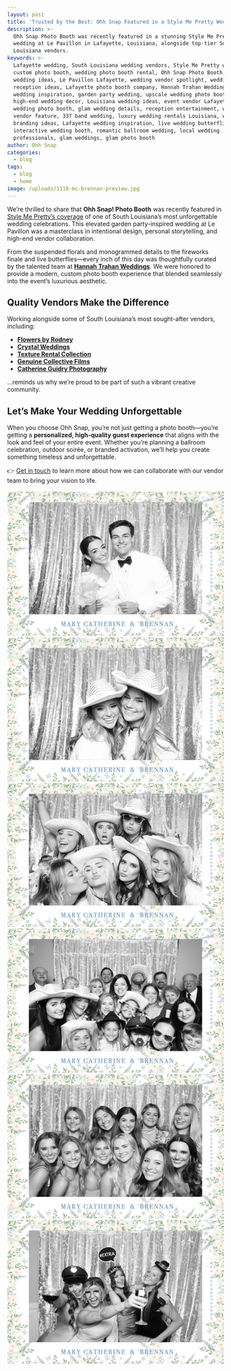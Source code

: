 ```yaml
---
layout: post
title: 'Trusted by the Best: Ohh Snap Featured in a Style Me Pretty Wedding '
description: >-
  Ohh Snap Photo Booth was recently featured in a stunning Style Me Pretty
  wedding at Le Pavillon in Lafayette, Louisiana, alongside top-tier South
  Louisiana vendors.
keywords: >-
  Lafayette wedding, South Louisiana wedding vendors, Style Me Pretty wedding,
  custom photo booth, wedding photo booth rental, Ohh Snap Photo Booth, luxury
  wedding ideas, Le Pavillon Lafayette, wedding vendor spotlight, wedding
  reception ideas, Lafayette photo booth company, Hannah Trahan Weddings, modern
  wedding inspiration, garden party wedding, upscale wedding photo booth,
  high-end wedding decor, Louisiana wedding ideas, event vendor Lafayette, best
  wedding photo booth, glam wedding details, reception entertainment, wedding
  vendor feature, 337 band wedding, luxury wedding rentals Louisiana, wedding
  branding ideas, Lafayette wedding inspiration, live wedding butterflies,
  interactive wedding booth, romantic ballroom wedding, local wedding
  professionals, glam weddings, glam photo booth
author: Ohh Snap
categories:
  - blog
tags:
  - blog
  - home
image: /uploads/1118-mc-brennan-preview.jpg
---
```

We’re thrilled to share that **Ohh Snap! Photo Booth** was recently featured in [Style Me Pretty’s coverage](https://www.stylemepretty.com/2025/07/30/an-elevated-garden-party-brought-indoors-in-south-louisiana/) of one of South Louisiana’s most unforgettable wedding celebrations. This elevated garden party-inspired wedding at Le Pavillon was a masterclass in intentional design, personal storytelling, and high-end vendor collaboration.

From the suspended florals and monogrammed details to the fireworks finale and live butterflies—every inch of this day was thoughtfully curated by the talented team at <a href="https://hannahtrahanweddings.com" target="_blank" rel="noopener"><strong>Hannah Trahan Weddings</strong></a>. We were honored to provide a modern, custom photo booth experience that blended seamlessly into the event’s luxurious aesthetic.

## Quality Vendors Make the Difference

Working alongside some of South Louisiana’s most sought-after vendors, including:

* <a href="https://www.flowersbyrodney.com/" target="_blank" rel="noopener"><strong>Flowers by Rodney</strong></a>
* <a href="https://crystalweddings.net/" target="_blank" rel="noopener"><strong>Crystal Weddings</strong></a>
* <a href="https://www.texturerentals.com/home" target="_blank" rel="noopener"><strong>Texture Rental Collection</strong></a>
* [**Genuine Collective Films**](https://genuinecollectivefilms.com/)
* <a href="https://catherineguidry.com/" target="_blank" rel="noopener"><strong>Catherine Guidry Photography</strong></a>

…reminds us why we’re proud to be part of such a vibrant creative community.

## Let’s Make Your Wedding Unforgettable

When you choose Ohh Snap, you’re not just getting a photo booth—you’re getting a **personalized, high-quality guest experience** that aligns with the look and feel of your entire event. Whether you’re planning a ballroom celebration, outdoor soirée, or branded activation, we’ll help you create something timeless and unforgettable.

👉 [Get in touch](https://ohhsnapbooth.com/contact/) to learn more about how we can collaborate with our vendor team to bring your vision to life.<br><br>![](/uploads/mary-catherine-and-brennan-photo-395.jpeg)![](/uploads/mary-catherine-and-brennan-photo-385.jpeg)![](/uploads/mary-catherine-and-brennan-photo-383.jpeg)![](/uploads/mary-catherine-and-brennan-photo-312.jpeg)![](/uploads/mary-catherine-and-brennan-photo-44.jpeg) ![](/uploads/mary-catherine-and-brennan-photo-64-1.jpeg)